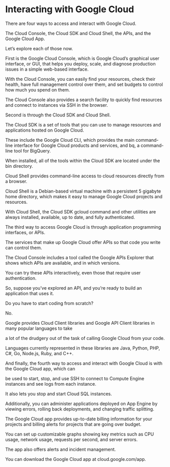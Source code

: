 # Interacting with Google Cloud

There are four ways to access and interact with Google Cloud.

The Cloud Console, the Cloud SDK and Cloud Shell, the APIs, and the Google Cloud App.

Let’s explore each of those now.

First is the Google Cloud Console, which is Google Cloud’s graphical user interface, or GUI, that helps you deploy, scale, and diagnose production issues in a simple web-based interface.

With the Cloud Console, you can easily find your resources, check their health, have full management control over them, and set budgets to control how much you spend on them.

The Cloud Console also provides a search facility to quickly find resources and connect to instances via SSH in the browser.

Second is through the Cloud SDK and Cloud Shell.

The Cloud SDK is a set of tools that you can use to manage resources and applications hosted on Google Cloud.

These include the Google Cloud CLI, which provides the main command-line interface for Google Cloud products and services, and bq, a command-line tool for BigQuery.

When installed, all of the tools within the Cloud SDK are located under the bin directory.

Cloud Shell provides command-line access to cloud resources directly from a browser.

Cloud Shell is a Debian-based virtual machine with a persistent 5 gigabyte home directory, which makes it easy to manage Google Cloud projects and resources.

With Cloud Shell, the Cloud SDK gcloud command and other utilities are always installed, available, up to date, and fully authenticated.

The third way to access Google Cloud is through application programming interfaces, or APIs.

The services that make up Google Cloud offer APIs so that code you write can control them.

The Cloud Console includes a tool called the Google APIs Explorer that shows which APIs are available, and in which versions.

You can try these APIs interactively, even those that require user authentication.

So, suppose you’ve explored an API, and you’re ready to build an application that uses it.

Do you have to start coding from scratch?

No.

Google provides Cloud Client libraries and Google API Client libraries in many popular languages to take

a lot of the drudgery out of the task of calling Google Cloud from your code.

Languages currently represented in these libraries are Java, Python, PHP, C#, Go, Node.js, Ruby, and C++.

And finally, the fourth way to access and interact with Google Cloud is with the Google Cloud app, which can

be used to start, stop, and use SSH to connect to Compute Engine instances and see logs from each instance.

It also lets you stop and start Cloud SQL instances.

Additionally, you can administer applications deployed on App Engine by viewing errors, rolling back deployments, and changing traffic splitting.

The Google Cloud app provides up-to-date billing information for your projects and billing alerts for projects that are going over budget.

You can set up customizable graphs showing key metrics such as CPU usage, network usage, requests per second, and server errors.

The app also offers alerts and incident management.

You can download the Google Cloud app at cloud.google.com/app.
